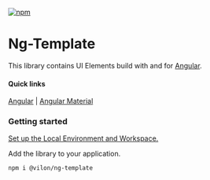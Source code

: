 [![npm](https://img.shields.io/npm/v/@vilon/ng-template.svg)](https://www.npmjs.com/@vilon/ng-template)

# Ng-Template

This library contains UI Elements build with and for [Angular](https://github.com/angular/angular).

#### Quick links

[Angular](https://angular.io/) | [Angular Material](https://material.angular.io/)

### Getting started

[Set up the Local Environment and Workspace.](https://angular.io/guide/setup-local)

Add the library to your application.
```
npm i @vilon/ng-template
```
